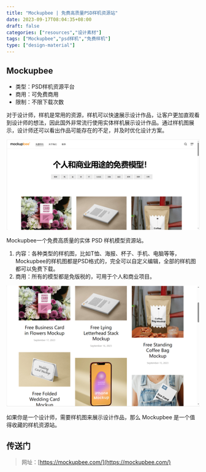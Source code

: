 ```yaml
---
title: "Mockupbee | 免费高质量PSD样机资源站"
date: 2023-09-17T08:04:35+08:00
draft: false
categories: ["resources","设计素材"]
tags: ["Mockupbee","psd样机","免费样机"]
type: ["design-material"]
---
```

## Mockupbee
+ 类型：PSD样机资源平台
+ 商用：可免费商用
+ 限制：不限下载次数

对于设计师，样机是常用的资源，样机可以快速展示设计作品，让客户更加直观看到设计师的想法，因此国外非常流行使用实体样机展示设计作品。通过样机图展示，设计师还可以看出作品可能存在的不足，并及时优化设计方案。

![](img/mockupbee01.png)
 
Mockupbee一个免费高质量的实体 PSD 样机模型资源站。
1. 内容：各种类型的样机图，比如T恤、海报、杯子、手机、电脑等等，Mockupbee的样机图都是PSD格式的，完全可以自定义编辑，全部的样机图都可以免费下载。
2. 商用：所有的模型都是免版税的，可用于个人和商业项目。

![](img/mockupbee02.png)

 如果你是一个设计师，需要样机图来展示设计作品，那么 Mockupbee 是一个值得收藏的样机资源站。

## 传送门
> 网址：[https://mockupbee.com/](https://mockupbee.com/)
